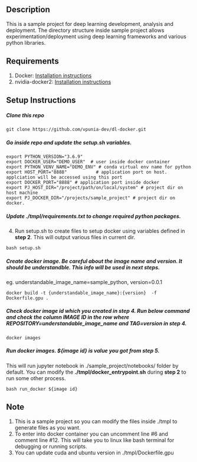 ## Description
This is a sample project for deep learning development, analysis and deployment.
The directory structure inside sample project allows experimentation/deployment using deep learning frameworks and various python libraries.

## Requirements
1. Docker: [Installation instructions](https://github.com/vpunia-dev/dl-docker/wiki/Docker-&-Nvidia-container-toolkit-installation-instructions)
2. nvidia-docker2: [Installation instructions](https://github.com/vpunia-dev/dl-docker/wiki/Docker-&-Nvidia-container-toolkit-installation-instructions)

## Setup Instructions
##### Clone this repo
```
git clone https://github.com/vpunia-dev/dl-docker.git
```
##### Go inside repo and update the setup.sh variables.
```
export PYTHON_VERSION="3.6.9"    
export DOCKER_USER="DEMO_USER"  # user inside docker container
export PYTHON_VENV_NAME="DEMO_ENV" # conda virtual env name for python
export HOST_PORT="8888"           # application port on host. applciation will be accessed using this port
export DOCKER_PORT="8888" # application port inside docker 
export PJ_HOST_DIR="/project/path/on/local/system" # project dir on host machine
export PJ_DOCKER_DIR="/projects/sample_project" # project dir on docker.
```
##### Update ./tmpl/requirements.txt to change required python packages. 
4. Run setup.sh to create files to setup docker using variables defined in **step 2**. This will output various files in current dir.
```
bash setup.sh
```
##### Create docker image. Be careful about the image name and version. It should be understandble. This info will be used in next steps.
 eg. understandable_image_name=sample_python, version=0.0.1
```
docker build -t {understandable_image_name}:{version}  -f Dockerfile.gpu .
```
##### Check docker image id which you created in **step 4**. Run below command and check the column **IMAGE ID** in the row where REPOSITORY=understandable_image_name and TAG=version in **step 4**.
```
docker images
```
##### Run docker images. ${image id} is value you got from **step 5**. 
This will run jupyter notebook in ./sample_project/notebooks/ folder by default. You can modify the __./tmpl/docker_entrypoint.sh__ during **step 2** to run some other process.  
```
bash run_docker ${image id}
```

## Note
1. This is a sample project so you can modify the files inside ./tmpl to generate files as you want.
2. To enter into docker container you can uncomment line #6 and comment line #12. This will take you to linux like bash terminal for debugging or running scripts.
3. You can update cuda and ubuntu version in ./tmpl/Dockerfile.gpu

